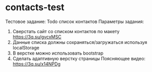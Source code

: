 # contacts-test

Тестовое задание: Todo список контактов
Параметры задания:
1. Сверстать сайт со списком контактов по макету
https://3q.su/gvcxMSC
2. Данные списка должны сохраняться/загружаться используя
localStorage
3. В верстке можно использовать bootstrap
4. Сделать адаптивную верстку страницы
Поясняющее видео: https://3q.su/x14NPDg
